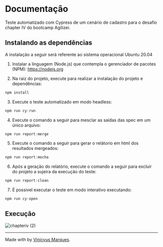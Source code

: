 # Documentação
Teste automatizado com Cypress de um cenário de cadastro para o desafio chapter IV do bootcamp Agilizei.

## Instalando as dependências

A instalação a seguir será referente ao sistema operacional Ubuntu 20.04

1. Instalar a linguagem (Node.js) que contempla o gerenciador de pacotes (NPM): https://nodejs.org

2. Na raiz do projeto, execute para realizar a instalação do projeto e dependências:

```javascript
npm install
```
3. Execute o teste automatizado em modo headless:
```javascript
npm run cy:run
```
4. Execute o comando a seguir para mesclar as saídas das spec em um único arquivo:

```javascript
npm run report:merge
```
5. Execute o comando a seguir para gerar o relátorio em html dos resultados mergeados:

```javascript
npm run report:mocha
```
6. Após a geração do relatório, execute o comando a seguir para excluir do projeto a sujeira da execução do teste:

```javascript
npm run report:clean
```
7. É possivel executar o teste em modo interativo executando:

```javascript
npm run cy:open
```

## Execução

![chapteriv (2)](https://user-images.githubusercontent.com/58441306/144939230-3a52c6f9-487d-4a51-834d-d972b397056a.gif)

___
Made with by [Vinicyus Marques](https://github.com/vinicyusmarques).

